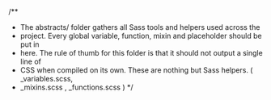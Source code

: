 /**
  * The abstracts/ folder gathers all Sass tools and helpers used across the
  * project. Every global variable, function, mixin and placeholder should be put in
  * here. The rule of thumb for this folder is that it should not output a single line of
  * CSS when compiled on its own. These are nothing but Sass helpers. ( _variables.scss,
  * _mixins.scss , _functions.scss )
  */
